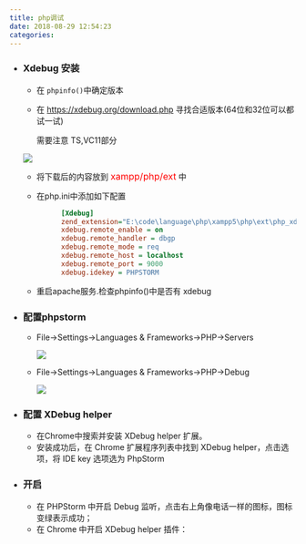 ```yaml
---
title: php调试
date: 2018-08-29 12:54:23
categories:
---
```


- ### Xdebug 安装

  - 在 `phpinfo()`中确定版本

  - 在 <https://xdebug.org/download.php> 寻找合适版本(64位和32位可以都试一试)

    需要注意 TS,VC11部分

  <img src="/img/post/php/debug/1.png">

  - 将下载后的内容放到 <font size="3" color="red">xampp/php/ext</font> 中

  - 在php.ini中添加如下配置

      ```ini
            [Xdebug]
            zend_extension="E:\code\language\php\xampp5\php\ext\php_xdebug-2.5.5-5.6-vc11.dll"
            xdebug.remote_enable = on
            xdebug.remote_handler = dbgp
            xdebug.remote_mode = req
            xdebug.remote_host = localhost
            xdebug.remote_port = 9000
            xdebug.idekey = PHPSTORM
      ```

  - 重启apache服务.检查phpinfo()中是否有 xdebug

- ### 配置phpstorm
  - File->Settings->Languages & Frameworks->PHP->Servers

    <img src="/img/post/php/debug/2.png">

  - File->Settings->Languages & Frameworks->PHP->Debug

    <img src="/img/post/php/debug/3.png">

- ### 配置 XDebug helper

  - 在Chrome中搜索并安装 XDebug helper 扩展。
  - 安装成功后，在 Chrome 扩展程序列表中找到 XDebug helper，点击选项，将 IDE key 选项选为 PhpStorm

- ### 开启

  - 在 PHPStorm 中开启 Debug 监听，点击右上角像电话一样的图标，图标变绿表示成功；
  - 在 Chrome 中开启 XDebug helper 插件：